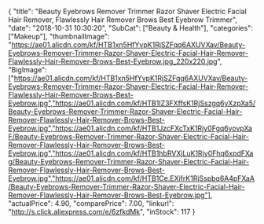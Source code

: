 {
	"title": "Beauty Eyebrows Remover Trimmer Razor Shaver Electric Facial Hair Remover, Flawlessly Hair Remover Brows Best Eyebrow Trimmer",
	"date": "2018-10-31 10:30:20",
	"SubCat": ["Beauty & Health"],
	"categories": ["Makeup"],
	"thumbnailImage": "https://ae01.alicdn.com/kf/HTB1xn5HfYvpK1RjSZFqq6AXUVXav/Beauty-Eyebrows-Remover-Trimmer-Razor-Shaver-Electric-Facial-Hair-Remover-Flawlessly-Hair-Remover-Brows-Best-Eyebrow.jpg_220x220.jpg",
	"BigImage": ["https://ae01.alicdn.com/kf/HTB1xn5HfYvpK1RjSZFqq6AXUVXav/Beauty-Eyebrows-Remover-Trimmer-Razor-Shaver-Electric-Facial-Hair-Remover-Flawlessly-Hair-Remover-Brows-Best-Eyebrow.jpg","https://ae01.alicdn.com/kf/HTB1IZ3FXffsK1RjSszgq6yXzpXa5/Beauty-Eyebrows-Remover-Trimmer-Razor-Shaver-Electric-Facial-Hair-Remover-Flawlessly-Hair-Remover-Brows-Best-Eyebrow.jpg","https://ae01.alicdn.com/kf/HTB1JzcFXcTxK1Rjy0Fgq6yovpXaF/Beauty-Eyebrows-Remover-Trimmer-Razor-Shaver-Electric-Facial-Hair-Remover-Flawlessly-Hair-Remover-Brows-Best-Eyebrow.jpg","https://ae01.alicdn.com/kf/HTB1hbRVXjLuK1Rjy0Fhq6xpdFXag/Beauty-Eyebrows-Remover-Trimmer-Razor-Shaver-Electric-Facial-Hair-Remover-Flawlessly-Hair-Remover-Brows-Best-Eyebrow.jpg","https://ae01.alicdn.com/kf/HTB1Ce.EXifrK1RjSspbq6A4pFXaA/Beauty-Eyebrows-Remover-Trimmer-Razor-Shaver-Electric-Facial-Hair-Remover-Flawlessly-Hair-Remover-Brows-Best-Eyebrow.jpg"],
	"actualPrice": 4.90,
	"comparePrice": 7.00,
	"linkurl": "http://s.click.aliexpress.com/e/6zfkdMk",
	"inStock": 117
}
